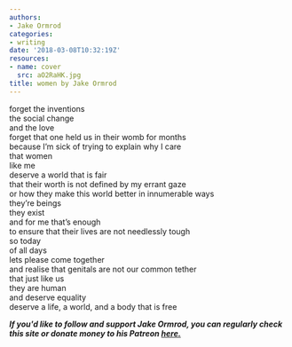 ```yaml
---
authors:
- Jake Ormrod
categories:
- writing
date: '2018-03-08T10:32:19Z'
resources:
- name: cover
  src: aO2RaHK.jpg
title: women by Jake Ormrod
---
```

forget the inventions<br>
the social change<br>
and the love<br>
forget that one held us in their womb for months<br>
because I’m sick of trying to explain why I care<br>
that women<br> 
like me<br>
deserve a world that is fair<br>
that their worth is not defined by my errant gaze<br>
or how they make this world better in innumerable ways<br>
they’re beings<br>
they exist<br>
and for me that’s enough<br>
to ensure that their lives are not needlessly tough<br>
so today<br>
of all days<br>
lets please come together<br>
and realise that genitals are not our common tether<br>
that just like us<br>
they are human<br>
and deserve equality<br>
deserve a life, a world, and a body that is free<br>


_**If you'd like to follow and support Jake Ormrod, you can regularly check this site or donate money to his Patreon [here.](https://www.patreon.com/JakeOrmrod "")**_